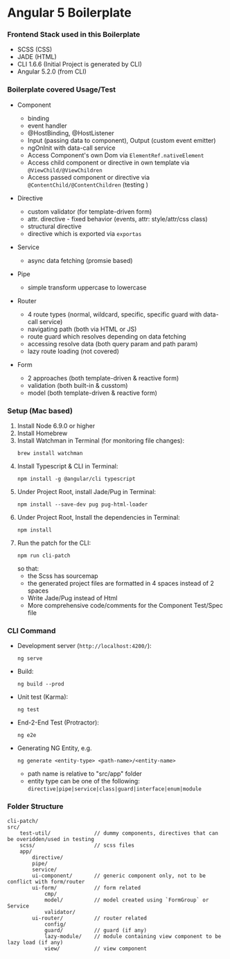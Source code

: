 # Angular 5 Boilerplate

### Frontend Stack used in this Boilerplate
- SCSS (CSS)
- JADE (HTML)
- CLI 1.6.6 (Initial Project is generated by CLI)
- Angular 5.2.0 (from CLI)

### Boilerplate covered Usage/Test
* Component
    - binding
    - event handler
    - @HostBinding, @HostListener
    - Input (passing data to component), Output (custom event emitter)
    - ngOnInit with data-call service
    - Access Component's own Dom via `ElementRef.nativeElement`
    - Access child component or directive in own template via `@ViewChild/@ViewChildren`
    - Access passed component or directive via `@ContentChild/@ContentChildren` (testing <ng-content>)

* Directive
    - custom validator (for template-driven form)
    - attr. directive - fixed behavior (events, attr: style/attr/css class)
    - structural directive
    - directive which is exported via `exportas`

* Service
    - async data fetching (promsie based)

* Pipe
    - simple transform uppercase to lowercase

* Router
    - 4 route types (normal, wildcard, specific, specific guard with data-call service)
    - navigating path (both via HTML or JS)
    - route guard which resolves depending on data fetching
    - accessing resolve data (both query param and path param)
    - lazy route loading (not covered)

* Form
    - 2 approaches (both template-driven & reactive form)
    - validation (both built-in & cusstom)
    - model (both template-driven & reactive form)

### Setup (Mac based)
1. Install Node 6.9.0 or higher
2. Install Homebrew
3. Install Watchman in Terminal (for monitoring file changes):  
    ```
    brew install watchman
    ```
4. Install Typescript & CLI in Terminal:  
    ```
    npm install -g @angular/cli typescript
    ```
5. Under Project Root, install Jade/Pug in Terminal:  
    ```
    npm install --save-dev pug pug-html-loader
    ```
6. Under Project Root, Install the dependencies in Terminal:  
    ```
    npm install
    ```
7. Run the patch for the CLI:  
    ```
    npm run cli-patch
    ```
    so that:  
    - the Scss has sourcemap
    - the generated project files are formatted in 4 spaces instead of 2 spaces
    - Write Jade/Pug instead of Html
    - More comprehensive code/comments for the Component Test/Spec file


### CLI Command
* Development server (`http://localhost:4200/`):  
    ```
    ng serve
    ```
* Build:  
    ```
    ng build --prod
    ```
* Unit test (Karma):  
    ```
    ng test
    ```
* End-2-End Test (Protractor):  
    ```
    ng e2e
    ```
* Generating NG Entity, e.g.  
    ```
    ng generate <entity-type> <path-name>/<entity-name>
    ```
    - path name is relative to "src/app" folder
    - entity type can be one of the following:  
    `directive|pipe|service|class|guard|interface|enum|module`

### Folder Structure
    cli-patch/
    src/
        test-util/              // dummy components, directives that can be overidden/used in testing
        scss/                   // scss files
        app/
            directive/
            pipe/
            service/
            ui-component/       // generic component only, not to be conflict with form/router
            ui-form/            // form related
                cmp/
                model/          // model created using `FormGroup` or Service
                validator/
            ui-router/          // router related
                config/
                guard/          // guard (if any)
                lazy-module/    // module containing view component to be lazy load (if any)
                view/           // view component

